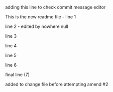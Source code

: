 adding this line to check commit message editor

This is the new readme file - line 1

line 2 - edited by nowhere null

line 3

line 4

line 5

line 6


final line (7)

added to change file before attempting amend #2
